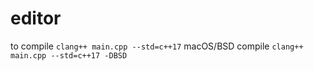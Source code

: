 # editor
to compile
`clang++ main.cpp --std=c++17`
macOS/BSD compile
`clang++ main.cpp --std=c++17 -DBSD`
